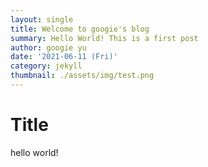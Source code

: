 ```yaml
---
layout: single
title: Welcome to googie's blog
summary: Hello World! This is a first post
author: googie yu
date: '2021-06-11 (Fri)'
category: jekyll
thumbnail: ./assets/img/test.png
---
```




# Title



hello world!


